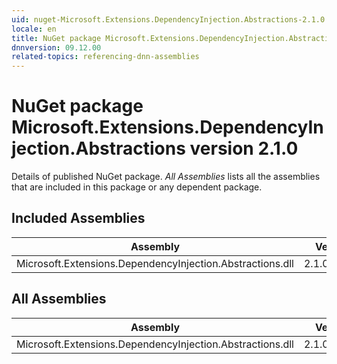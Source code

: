 ```yaml
---
uid: nuget-Microsoft.Extensions.DependencyInjection.Abstractions-2.1.0
locale: en
title: NuGet package Microsoft.Extensions.DependencyInjection.Abstractions version 2.1.0
dnnversion: 09.12.00
related-topics: referencing-dnn-assemblies
---
```


# NuGet package Microsoft.Extensions.DependencyInjection.Abstractions version 2.1.0
Details of published NuGet package.
*All Assemblies* lists all the assemblies that are included in this package or any dependent package.

## Included Assemblies

|Assembly|Version|
|---|---|
|Microsoft.Extensions.DependencyInjection.Abstractions.dll|2.1.0.18136|

## All Assemblies

|Assembly|Version|
|---|---|
|Microsoft.Extensions.DependencyInjection.Abstractions.dll|2.1.0.18136|

